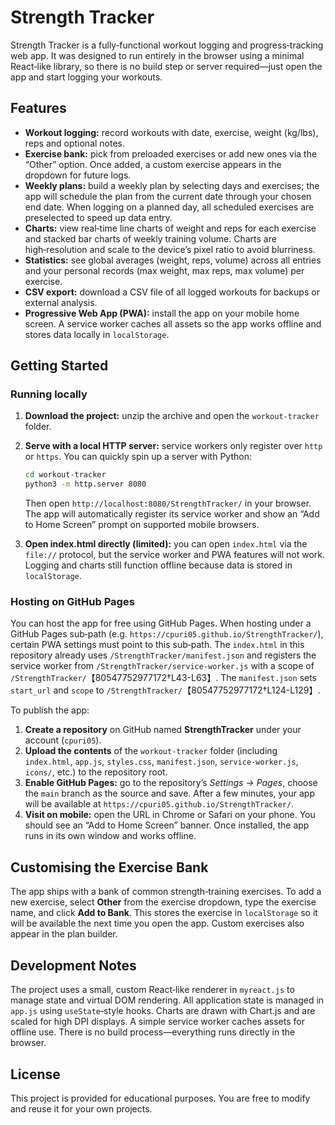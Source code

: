 # Strength Tracker

Strength Tracker is a fully‑functional workout logging and progress‑tracking web app.  It was designed to run entirely in the browser using a minimal React‑like library, so there is no build step or server required—just open the app and start logging your workouts.

## Features

- **Workout logging:** record workouts with date, exercise, weight (kg/lbs), reps and optional notes.
- **Exercise bank:** pick from preloaded exercises or add new ones via the “Other” option.  Once added, a custom exercise appears in the dropdown for future logs.
- **Weekly plans:** build a weekly plan by selecting days and exercises; the app will schedule the plan from the current date through your chosen end date.  When logging on a planned day, all scheduled exercises are preselected to speed up data entry.
- **Charts:** view real‑time line charts of weight and reps for each exercise and stacked bar charts of weekly training volume.  Charts are high‑resolution and scale to the device’s pixel ratio to avoid blurriness.
- **Statistics:** see global averages (weight, reps, volume) across all entries and your personal records (max weight, max reps, max volume) per exercise.
- **CSV export:** download a CSV file of all logged workouts for backups or external analysis.
- **Progressive Web App (PWA):** install the app on your mobile home screen.  A service worker caches all assets so the app works offline and stores data locally in `localStorage`.

## Getting Started

### Running locally

1. **Download the project:** unzip the archive and open the `workout-tracker` folder.
2. **Serve with a local HTTP server:** service workers only register over `http` or `https`.  You can quickly spin up a server with Python:

   ```bash
   cd workout-tracker
   python3 -m http.server 8080
   ```

   Then open `http://localhost:8080/StrengthTracker/` in your browser.  The app will automatically register its service worker and show an “Add to Home Screen” prompt on supported mobile browsers.

3. **Open index.html directly (limited):** you can open `index.html` via the `file://` protocol, but the service worker and PWA features will not work.  Logging and charts still function offline because data is stored in `localStorage`.

### Hosting on GitHub Pages

You can host the app for free using GitHub Pages.  When hosting under a GitHub Pages sub‑path (e.g. `https://cpuri05.github.io/StrengthTracker/`), certain PWA settings must point to this sub‑path.  The `index.html` in this repository already uses `/StrengthTracker/manifest.json` and registers the service worker from `/StrengthTracker/service-worker.js` with a scope of `/StrengthTracker/`【80547752977172†L43-L63】.  The `manifest.json` sets `start_url` and `scope` to `/StrengthTracker/`【80547752977172†L124-L129】.

To publish the app:

1. **Create a repository** on GitHub named **StrengthTracker** under your account (`cpuri05`).
2. **Upload the contents** of the `workout-tracker` folder (including `index.html`, `app.js`, `styles.css`, `manifest.json`, `service-worker.js`, `icons/`, etc.) to the repository root.
3. **Enable GitHub Pages:** go to the repository’s *Settings → Pages*, choose the `main` branch as the source and save.  After a few minutes, your app will be available at `https://cpuri05.github.io/StrengthTracker/`.
4. **Visit on mobile:** open the URL in Chrome or Safari on your phone.  You should see an “Add to Home Screen” banner.  Once installed, the app runs in its own window and works offline.

## Customising the Exercise Bank

The app ships with a bank of common strength‑training exercises.  To add a new exercise, select **Other** from the exercise dropdown, type the exercise name, and click **Add to Bank**.  This stores the exercise in `localStorage` so it will be available the next time you open the app.  Custom exercises also appear in the plan builder.

## Development Notes

The project uses a small, custom React‑like renderer in `myreact.js` to manage state and virtual DOM rendering.  All application state is managed in `app.js` using `useState`‐style hooks.  Charts are drawn with Chart.js and are scaled for high DPI displays.  A simple service worker caches assets for offline use.  There is no build process—everything runs directly in the browser.

## License

This project is provided for educational purposes.  You are free to modify and reuse it for your own projects.
